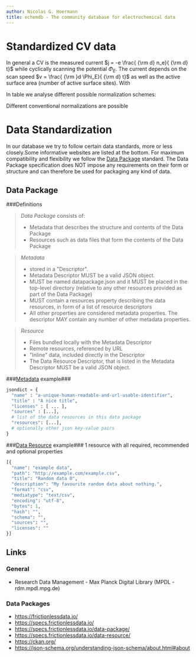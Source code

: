 ```yaml
---
author: Nicolas G. Hoermann
title: echemdb - The community database for electrochemical data
---
```


# Standardized CV data

In general a CV is the measured current $j = -e \frac{ {\rm d} n_e}{ {\rm d} t}$ while cyclically scanning the potential $\Phi_E$. The current depends on the scan speed $v = \frac{ {\rm }d \Phi_E}{ {\rm d} t}$ as well as the active surface area (number of active surface sites). With

In table we analyse different possible normalization schemes:



Different conventional normalizations are possible

# Data Standardization

In our database we try to follow certain data standards, more or less closely.Some informative websites are listed at the bottom. For maximum compatibility and flexibility we follow the [Data Package](https://specs.frictionlessdata.io/data-package/ ) standard. The Data Package specification does NOT impose any requirements on their form or structure and can therefore be used for packaging any kind of data.


## Data Package
###Definitions

> *Data Package* consists of:
>
> - Metadata that describes the structure and contents of the Data Package
> - Resources such as data files that form the contents of the Data Package



> *Metadata*
>
> - stored in a "Descriptor".
> - Metadata Descriptor MUST be a valid JSON object.
> - MUST be named datapackage.json and it MUST be placed in the top-level directory (relative to any other resources provided as part of the Data Package)
> - MUST contain a resources property describing the data resources, in form of a list of resource descriptors
> - All other properties are considered metadata properties. The descriptor MAY contain any number of other metadata properties.


> *Resource*
>
> - Files bundled locally with the Metadata Descriptor
> - Remote resources, referenced by URL
> - "Inline" data, included directly in the Descriptor
> - The Data Resource Descriptor, that is listed in the Metadata Descriptor MUST be a valid JSON object.


###[Metadata](https://specs.frictionlessdata.io/data-package/#descriptor) example###

```python
jsondict = {
  "name" : "a-unique-human-readable-and-url-usable-identifier",
  "title" : "A nice title",
  "licenses" : [ ... ],
  "sources" : [...],
  # list of the data resources in this data package
  "resources": [...],
  # optionally other json key-value pairs
}
```

###[Data Resource](https://specs.frictionlessdata.io/data-resource/#descriptor) example###
1 resource with all required, recommended and optional properties
```python
[{
  "name": "example data",
  "path": "http://example.com/example.csv",
  "title": "Random data 0",
  "description": "My favourite random data about nothing.",
  "format": "csv",
  "mediatype": "text/csv",
  "encoding": "utf-8",
  "bytes": 1,
  "hash": "",
  "schema": "",
  "sources": "",
  "licenses": ""
}]
```

## Links
### General
<!-- TODO: Fix broken link to MPDL. (see #71) -->
- Research Data Management - Max Planck Digital Library (MPDL - rdm.mpdl.mpg.de)

### Data Packages
- https://frictionlessdata.io/
- https://specs.frictionlessdata.io/
- https://specs.frictionlessdata.io/data-package/
- https://specs.frictionlessdata.io/data-resource/
- https://ckan.org/
- https://json-schema.org/understanding-json-schema/about.html#about
